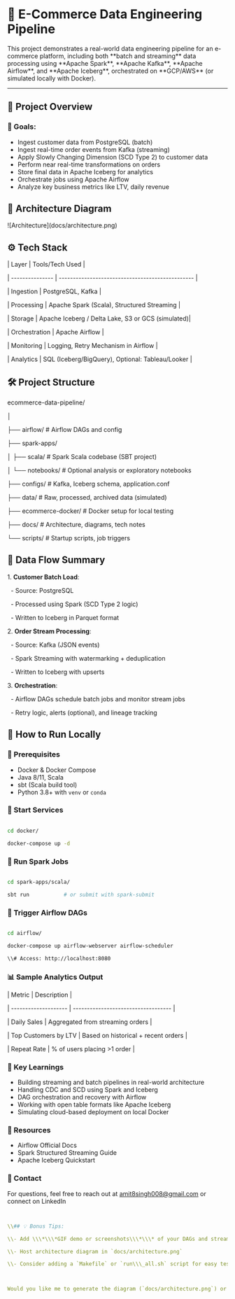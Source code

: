 # 🛒 E-Commerce Data Engineering Pipeline



This project demonstrates a real-world data engineering pipeline for an e-commerce platform, including both \*\*batch and streaming\*\* data processing using \*\*Apache Spark\*\*, \*\*Apache Kafka\*\*, \*\*Apache Airflow\*\*, and \*\*Apache Iceberg\*\*, orchestrated on \*\*GCP/AWS\*\* (or simulated locally with Docker).



---



## 🚀 Project Overview



### 🎯 Goals:

* Ingest customer data from PostgreSQL (batch)
* Ingest real-time order events from Kafka (streaming)
* Apply Slowly Changing Dimension (SCD Type 2) to customer data
* Perform near real-time transformations on orders
* Store final data in Apache Iceberg for analytics
* Orchestrate jobs using Apache Airflow
* Analyze key business metrics like LTV, daily revenue





## 🧱 Architecture Diagram



!\[Architecture](docs/architecture.png)







## ⚙️ Tech Stack



| Layer           | Tools/Tech Used                                  |

| --------------- | ------------------------------------------------ |

| Ingestion       | PostgreSQL, Kafka                                |

| Processing      | Apache Spark (Scala), Structured Streaming        |

| Storage         | Apache Iceberg / Delta Lake, S3 or GCS (simulated)|

| Orchestration   | Apache Airflow                                    |

| Monitoring      | Logging, Retry Mechanism in Airflow               |

| Analytics       | SQL (Iceberg/BigQuery), Optional: Tableau/Looker  |



## 🛠️ Project Structure


ecommerce-data-pipeline/

│

├── airflow/ # Airflow DAGs and config

├── spark-apps/

│ ├── scala/ # Spark Scala codebase (SBT project)

│ └── notebooks/ # Optional analysis or exploratory notebooks

├── configs/ # Kafka, Iceberg schema, application.conf

├── data/ # Raw, processed, archived data (simulated)

├── ecommerce-docker/ # Docker setup for local testing

├── docs/ # Architecture, diagrams, tech notes

└── scripts/ # Startup scripts, job triggers









## 🔄 Data Flow Summary



1\. **Customer Batch Load**:

   - Source: PostgreSQL

   - Processed using Spark (SCD Type 2 logic)

   - Written to Iceberg in Parquet format



2\. **Order Stream Processing**:

   - Source: Kafka (JSON events)

   - Spark Streaming with watermarking + deduplication

   - Written to Iceberg with upserts



3\. **Orchestration**:

   - Airflow DAGs schedule batch jobs and monitor stream jobs

   - Retry logic, alerts (optional), and lineage tracking



## 🧪 How to Run Locally



### 📌 Prerequisites

* Docker \& Docker Compose
* Java 8/11, Scala
* sbt (Scala build tool)
* Python 3.8+ with `venv` or `conda`



### 🐳 Start Services

```bash

cd docker/

docker-compose up -d
```


### 🚀 Run Spark Jobs


```bash

cd spark-apps/scala/

sbt run           # or submit with spark-submit

```



### 🛫 Trigger Airflow DAGs

```bash

cd airflow/

docker-compose up airflow-webserver airflow-scheduler

\\# Access: http://localhost:8080

```



### 📊 Sample Analytics Output





| Metric               | Description                         |

| -------------------- | ----------------------------------- |

| Daily Sales          | Aggregated from streaming orders    |

| Top Customers by LTV | Based on historical + recent orders |

| Repeat Rate          | % of users placing >1 order         |





### 📝 Key Learnings

* Building streaming and batch pipelines in real-world architecture
* Handling CDC and SCD using Spark and Iceberg
* DAG orchestration and recovery with Airflow
* Working with open table formats like Apache Iceberg
* Simulating cloud-based deployment on local Docker



### 📂 Resources

* Airflow Official Docs
* Spark Structured Streaming Guide
* Apache Iceberg Quickstart



### 📧 Contact

For questions, feel free to reach out at amit8singh008@gmail.com or connect on LinkedIn



```yaml


\\## 💡 Bonus Tips:

\\- Add \\\*\\\*GIF demo or screenshots\\\*\\\* of your DAGs and streaming output

\\- Host architecture diagram in `docs/architecture.png`

\\- Consider adding a `Makefile` or `run\\\_all.sh` script for easy testing



Would you like me to generate the diagram (`docs/architecture.png`) or starter Airflow DAG next?

```



